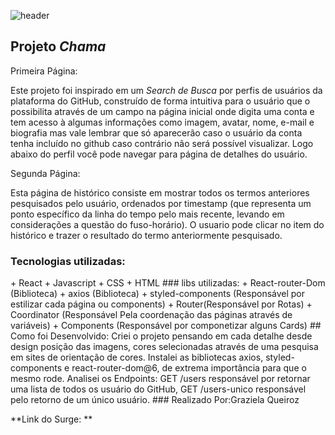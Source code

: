 ![header](https://rafadev.com.br/wp-content/uploads/2021/01/3-razoes-para-comecar-a-utilizar-o-github.jpg)

## Projeto *Chama*

Primeira Página:

Este projeto foi inspirado em um *Search de Busca* por perfis de usuários da plataforma do GitHub, construído de forma intuitiva para o usuário que o possibilita através de um campo na página inicial onde digita uma conta e tem acesso à algumas informações como imagem, avatar, nome, e-mail e biografia mas vale lembrar que só aparecerão caso o usuário da conta tenha incluído no github caso contrário não será possível visualizar. Logo abaixo do perfil você pode navegar para página de detalhes do usuário.

Segunda Página:

Esta página de histórico consiste em mostrar todos os termos anteriores pesquisados pelo usuário, ordenados por timestamp (que  representa um ponto específico da linha do tempo pelo mais recente, levando em considerações a questão do fuso-horário). 
O usuario pode clicar no item do histórico e trazer o resultado do termo anteriormente pesquisado.

### Tecnologias utilizadas:
<tr>
+ React
+ Javascript
+ CSS
+ HTML
### libs utilizadas:
<tr>
+ React-router-Dom (Biblioteca)
+ axios (Biblioteca)
+ styled-components (Responsável por estilizar cada página ou components)
+ Router(Responsável por Rotas)
+ Coordinator (Responsável Pela coordenação das páginas através de variáveis)
+ Components (Responsável por componetizar alguns Cards)
## Como foi Desenvolvido:
Criei o projeto pensando em cada detalhe desde design posição das imagens, cores selecionadas através de uma pesquisa em sites de orientação de cores.
Instalei as bibliotecas axios, styled-components e react-router-dom@6, de extrema importância para que o mesmo rode.
Analisei os Endpoints: GET /users responsável por retornar uma lista de todos os usuário do GitHub, GET /users-unico responsável pelo retorno de um único usuário.
### Realizado Por:Graziela Queiroz

**Link do Surge: **
